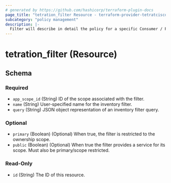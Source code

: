 ```yaml
---
# generated by https://github.com/hashicorp/terraform-plugin-docs
page_title: "tetration_filter Resource - terraform-provider-tetratciscosecureworkloadion"
subcategory: "policy management"
description: |-
  Filter will describe in detail the policy for a specific Consumer / Provider combination
---
```


# tetration_filter (Resource)





<!-- schema generated by tfplugindocs -->
## Schema

### Required

- `app_scope_id` (String) ID of the scope associated with the filter.
- `name` (String) User-specified name for the inventory filter.
- `query` (String) JSON object representation of an inventory filter query.

### Optional

- `primary` (Boolean) (Optional) When true, the filter is restricted to the ownership scope.
- `public` (Boolean) (Optional) When true the filter provides a service for its scope. Must also be primary/scope restricted.

### Read-Only

- `id` (String) The ID of this resource.


